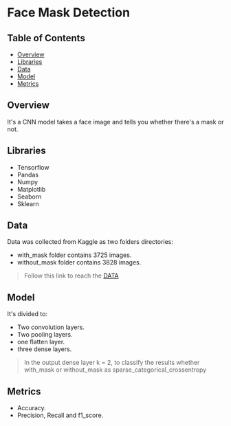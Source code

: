 # Face Mask Detection
## Table of Contents
- [Overview](#Overview)
- [Libraries](#Libraries)
- [Data](#Data)
- [Model](#Model)
- [Metrics](#Metrics)
## Overview
It's a CNN model takes a face image and tells you whether there's a mask or not.
## Libraries
* Tensorflow
* Pandas
* Numpy
* Matplotlib
* Seaborn
* Sklearn
## Data
Data was collected from Kaggle as two folders directories:
* with_mask folder contains 3725 images.
* without_mask folder contains 3828 images.
> Follow this link to reach the [DATA](https://www.kaggle.com/omkargurav/face-mask-dataset)
## Model
It's divided to:
* Two convolution layers.
* Two pooling layers.
* one flatten layer.
* three dense layers.
> In the output dense layer k = 2, to classify the results whether with_mask or without_mask as sparse_categorical_crossentropy
## Metrics
* Accuracy.
* Precision, Recall and f1_score.
